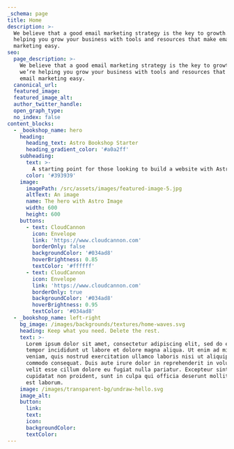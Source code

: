 ```yaml
---
_schema: page
title: Home
description: >-
  We believe that a good email marketing strategy is the key to growth. So we’re
  helping you grow your business with tools and resources that make email
  marketing easy.
seo:
  page_description: >-
    We believe that a good email marketing strategy is the key to growth. So
    we’re helping you grow your business with tools and resources that make
    email marketing easy.
  canonical_url:
  featured_image:
  featured_image_alt:
  author_twitter_handle:
  open_graph_type:
  no_index: false
content_blocks:
  - _bookshop_name: hero
    heading:
      heading_text: Astro Bookshop Starter
      heading_gradient_color: '#a0a2ff'
    subheading:
      text: >-
        A starting point for those looking to build a website with Astro, using Bookshop components in CloudCannon. Create your own copy, and start creating your own components to use in the CloudCannon CMS.
      color: '#393939'
    image:
      imagePath: /src/assets/images/featured-image-5.jpg
      altText: An image
      name: The hero with Astro Image
      width: 600
      height: 600
    buttons:
      - text: CloudCannon
        icon: Envelope
        link: 'https://www.cloudcannon.com'
        borderOnly: false
        backgroundColor: '#034ad8'
        hoverBrightness: 0.85
        textColor: '#ffffff'
      - text: CloudCannon
        icon: Envelope
        link: 'https://www.cloudcannon.com'
        borderOnly: true
        backgroundColor: '#034ad8'
        hoverBrightness: 0.95
        textColor: '#034ad8'
  - _bookshop_name: left-right
    bg_image: /images/backgrounds/textures/home-waves.svg
    heading: Keep what you need. Delete the rest.
    text: >-
      Lorem ipsum dolor sit amet, consectetur adipiscing elit, sed do eiusmod
      tempor incididunt ut labore et dolore magna aliqua. Ut enim ad minim
      veniam, quis nostrud exercitation ullamco laboris nisi ut aliquip ex ea
      commodo consequat. Duis aute irure dolor in reprehenderit in voluptate
      velit esse cillum dolore eu fugiat nulla pariatur. Excepteur sint occaecat
      cupidatat non proident, sunt in culpa qui officia deserunt mollit anim id
      est laborum.
    image: /images/transparent-bg/undraw-hello.svg
    image_alt:
    button:
      link:
      text:
      icon:
      backgroundColor:
      textColor:
---
```

